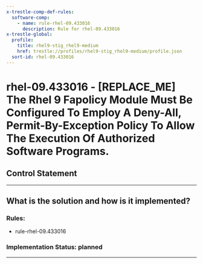 ```yaml
---
x-trestle-comp-def-rules:
  software-comp:
    - name: rule-rhel-09.433016
      description: Rule for rhel-09.433016
x-trestle-global:
  profile:
    title: rhel9-stig_rhel9-medium
    href: trestle://profiles/rhel9-stig_rhel9-medium/profile.json
  sort-id: rhel-09.433016
---
```


# rhel-09.433016 - \[REPLACE_ME\] The Rhel 9 Fapolicy Module Must Be Configured To Employ A Deny-All, Permit-By-Exception Policy To Allow The Execution Of Authorized Software Programs.

## Control Statement

______________________________________________________________________

## What is the solution and how is it implemented?

<!-- For implementation status enter one of: implemented, partial, planned, alternative, not-applicable -->

<!-- Note that the list of rules under ### Rules: is read-only and changes will not be captured after assembly to JSON -->

<!-- Add control implementation description here for control: rhel-09.433016 -->

### Rules:

  - rule-rhel-09.433016

### Implementation Status: planned

______________________________________________________________________
